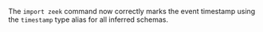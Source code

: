 The `import zeek` command now correctly marks the event timestamp using the
`timestamp` type alias for all inferred schemas.
